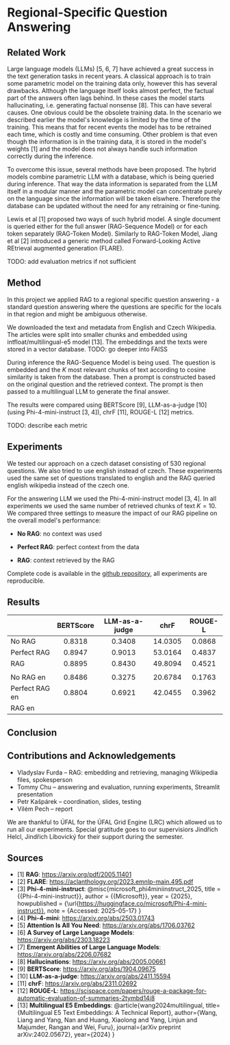 # Regional-Specific Question Answering

## Related Work

Large language models (LLMs) [5, 6, 7] have achieved a great success in the text generation tasks in recent years.
A classical approach is to train some parametric model on the training data only, however this has several drawbacks.
Although the language itself looks almost perfect,
the factual part of the answers often lags behind.
In these cases the model starts hallucinating, 
i.e. generating factual nonsense [8].
This can have several causes.
One obvious could be the obsolete training data.
In the scenario we described earlier the model's knowledge is limited by the time of the training.
This means that for recent events the model has to be retrained each time, which is costly and time consuming.
Other problem is that even though the information is in the training data, it is stored in the model's weights [1] and
the model does not always handle such information correctly during the inference.

To overcome this issue, several methods have been proposed.
The hybrid models combine parametric LLM with a database, 
which is being queried during inference.
That way the data information is separated from the LLM itself in a modular manner and the parametric model can concentrate purely on the language since the information will be taken elswhere.
Therefore the database can be updated without the need for any retraining or fine-tuning.

Lewis et al [1] proposed two ways of such hybrid model.
A single document is queried either for the full answer (RAG-Sequence Model) or for each token separately (RAG-Token Model).
Similarly to RAG-Token Model, Jiang et al [2] introduced a generic method called Forward-Looking Active REtrieval augmented generation (FLARE).

TODO: add evaluation metrics if not sufficient


## Method

In this project we applied RAG to a regional specific question answering - a standard question answering where the questions are specific for the locals in that region and might be ambiguous otherwise.

We downloaded the text and metadata from English and Czech Wikipedia.
The articles were split into smaller chunks and embedded using intfloat/multilingual-e5 model [13].
The embeddings and the texts were stored in a vector database.
TODO: go deeper into FAISS

During inference the RAG-Sequence Model is being used.
The question is embedded and the $K$ most relevant chunks of text according to cosine similarity is taken from the database.
Then a prompt is constructed based on the original question and the retrieved context.
The prompt is then passed to a multilingual LLM to generate the final answer.

The results were compared using BERTScore [9], LLM-as-a-judge [10] (using Phi-4-mini-instruct [3, 4]), chrF [11], ROUGE-L [12] metrics.

TODO: describe each metric

## Experiments

We tested our approach on a czech dataset consisting of 530 regional questions.
We also tried to use english instead of czech.
These experiments used the same set of questions translated to english and the RAG queried english wikipedia instead of the czech one.

For the answering LLM we used the Phi-4-mini-instruct model [3, 4].
In all experiments we used the same number of retrieved chunks of text $K = 10$.
We compared three settings to measure the impact of our RAG pipeline on the overall model's performance: 

- **No RAG**: no context was used

- **Perfect RAG**: perfect context from the data

- **RAG**: context retrieved by the RAG

Complete code is available in the [github repository](https://gitlab.mff.cuni.cz/chuto/npfl140/), all experiments are reproducible.


## Results

|              |BERTScore|LLM-as-a-judge|chrF   |ROUGE-L|
|--------------|:-------:|:------------:|:-----:|:-----:|
|No RAG        |0.8318   |0.3408        |14.0305|0.0868 |
|Perfect RAG   |0.8947   |0.9013        |53.0164|0.4837 |
|RAG           |0.8895   |0.8430        |49.8094|0.4521 |
||||||
|No RAG en     |0.8486   |0.3275        |20.6784|0.1763 |
|Perfect RAG en|0.8804   |0.6921        |42.0455|0.3962 |
|RAG en        |   |        || |

## Conclusion

## Contributions and Acknowledgements

- Vladyslav Furda – RAG: embedding and retrieving, managing Wikipedia files, spokesperson
- Tommy Chu – answering and evaluation, running experiments, Streamlit presentation
- Petr Kašpárek – coordination, slides, testing
- Vilém Pech – report


We are thankful to ÚFAL for the ÚFAL Grid Engine (LRC) which allowed us to run all our experiments.
Special gratitude goes to our supervisiors Jindřich Helcl, Jindřich Libovický for their support during the semester.

## Sources

- [1] **RAG**: https://arxiv.org/pdf/2005.11401
- [2] **FLARE**: https://aclanthology.org/2023.emnlp-main.495.pdf
- [3] **Phi-4-mini-instruct**:
@misc{microsoft_phi4miniinstruct_2025,
  title        = {{Phi-4-mini-instruct}},
  author       = {{Microsoft}},
  year         = {2025},
  howpublished = {\url{https://huggingface.co/microsoft/Phi-4-mini-instruct}},
  note         = {Accessed: 2025-05-17}
}
- [4] **Phi-4-mini**: https://arxiv.org/abs/2503.01743
- [5] **Attention Is All You Need**: https://arxiv.org/abs/1706.03762
- [6] **A Survey of Large Language Models**: https://arxiv.org/abs/2303.18223
- [7] **Emergent Abilities of Large Language Models**: https://arxiv.org/abs/2206.07682
- [8] **Hallucinations**: https://arxiv.org/abs/2005.00661
- [9] **BERTScore**: https://arxiv.org/abs/1904.09675
- [10] **LLM-as-a-judge**: https://arxiv.org/abs/2411.15594
- [11] **chrF**: https://arxiv.org/abs/2311.02692
- [12] **ROUGE-L**: https://scispace.com/papers/rouge-a-package-for-automatic-evaluation-of-summaries-2tymbd14i8
- [13] **Multilingual E5 Embeddings**: @article{wang2024multilingual,
  title={Multilingual E5 Text Embeddings: A Technical Report},
  author={Wang, Liang and Yang, Nan and Huang, Xiaolong and Yang, Linjun and Majumder, Rangan and Wei, Furu},
  journal={arXiv preprint arXiv:2402.05672},
  year={2024}
}


